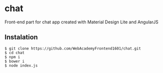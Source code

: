 # chat

Front-end part for chat app created with Material Design Lite and AngularJS

## Instalation
```
$ git clone https://github.com/WebAcademyFrontend1601/chat.git
$ cd chat
$ npm i
$ bower i
$ node index.js
```
